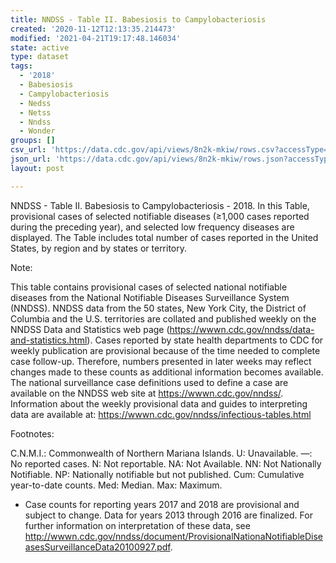 ```yaml
---
title: NNDSS - Table II. Babesiosis to Campylobacteriosis
created: '2020-11-12T12:13:35.214473'
modified: '2021-04-21T19:17:48.146034'
state: active
type: dataset
tags:
  - '2018'
  - Babesiosis
  - Campylobacteriosis
  - Nedss
  - Netss
  - Nndss
  - Wonder
groups: []
csv_url: 'https://data.cdc.gov/api/views/8n2k-mkiw/rows.csv?accessType=DOWNLOAD'
json_url: 'https://data.cdc.gov/api/views/8n2k-mkiw/rows.json?accessType=DOWNLOAD'
layout: post

---
```

NNDSS - Table II. Babesiosis to Campylobacteriosis - 2018. In this Table, provisional cases of selected notifiable diseases (≥1,000 cases reported during the preceding year), and selected low frequency diseases are displayed. The Table includes total number of cases reported in the United States, by region and by states or territory.

Note:

This table contains provisional cases of selected national notifiable diseases from the National Notifiable Diseases Surveillance System (NNDSS). NNDSS data from the 50 states, New York City, the District of Columbia and the U.S. territories are collated and published weekly on the NNDSS Data and Statistics web page (https://wwwn.cdc.gov/nndss/data-and-statistics.html). Cases reported by state health departments to CDC for weekly publication are provisional because of the time needed to complete case follow-up.  Therefore, numbers presented in later weeks may reflect changes made to these counts as additional information becomes available. The national surveillance case definitions used to define a case are available on the NNDSS web site at https://wwwn.cdc.gov/nndss/. Information about the weekly provisional data and guides to interpreting data are available at: https://wwwn.cdc.gov/nndss/infectious-tables.html 

Footnotes:

 C.N.M.I.: Commonwealth of Northern Mariana Islands. 
U: Unavailable. —: No reported cases. N: Not reportable. NA:  Not Available.  NN: Not Nationally Notifiable. NP: Nationally notifiable but not published. Cum: Cumulative year-to-date counts. Med: Median. Max: Maximum. 

* Case counts for reporting years 2017 and 2018 are provisional and subject to change. Data for years 2013 through 2016 are finalized. For further information on interpretation of these data, see http://wwwn.cdc.gov/nndss/document/ProvisionalNationaNotifiableDiseasesSurveillanceData20100927.pdf.
